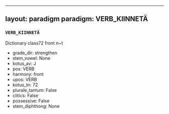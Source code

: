 
---
layout: paradigm
paradigm: VERB_KIINNETÄ
---
### ` VERB_KIINNETÄ `

Dictionary class72 front n~t
* grade_dir: strengthen
* stem_vowel: None
* kotus_av: J
* pos: VERB
* harmony: front
* upos: VERB
* kotus_tn: 72
* plurale_tantum: False
* clitics: False
* possessive: False
* stem_diphthong: None
